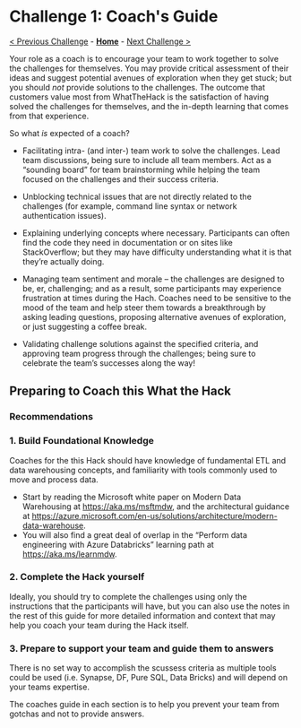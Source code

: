 # Challenge 1: Coach's Guide

[< Previous Challenge](./00-PreReqs.md) - **[Home](README.md)** - [Next Challenge >](./02-Provision.md)

Your role as a coach is to encourage your team to work together to solve the
challenges for themselves. You may provide critical assessment of their ideas
and suggest potential avenues of exploration when they get stuck; but you should
*not* provide solutions to the challenges. The outcome that customers value most
from WhatTheHack is the satisfaction of having solved the challenges for
themselves, and the in-depth learning that comes from that experience.

So what *is* expected of a coach?

- Facilitating intra- (and inter-) team work to solve the challenges. Lead
    team discussions, being sure to include all team members. Act as a “sounding
    board” for team brainstorming while helping the team focused on the
    challenges and their success criteria.

- Unblocking technical issues that are not directly related to the challenges
    (for example, command line syntax or network authentication issues).

- Explaining underlying concepts where necessary. Participants can often find
    the code they need in documentation or on sites like StackOverflow; but they
    may have difficulty understanding what it is that they’re actually doing.

- Managing team sentiment and morale – the challenges are designed to be, er,
    challenging; and as a result, some participants may experience frustration
    at times during the Hach. Coaches need to be sensitive to the mood of
    the team and help steer them towards a breakthrough by asking leading
    questions, proposing alternative avenues of exploration, or just suggesting
    a coffee break.

- Validating challenge solutions against the specified criteria, and approving
    team progress through the challenges; being sure to celebrate the team’s
    successes along the way!

## Preparing to Coach this What the Hack

### Recommendations

### 1. Build Foundational Knowledge

Coaches for the this Hack should have    knowledge of fundamental ETL and data
warehousing concepts, and familiarity with tools commonly used to move and
process data.

- Start by reading the Microsoft white paper on Modern Data Warehousing at
<https://aka.ms/msftmdw>, and the architectural guidance at
<https://azure.microsoft.com/en-us/solutions/architecture/modern-data-warehouse>.
- You will also find a great deal of overlap in the “Perform data engineering with Azure Databricks” learning path at <https://aka.ms/learnmdw>.

### 2. Complete the Hack yourself

Ideally, you should try to complete the challenges using only the instructions
that the  participants will have, but you can also use the notes in
the rest of this guide for more detailed information and context that may
help you coach your team during the Hack itself.

### 3. Prepare to support your team and guide them to answers

There is no set way to accomplish the scussess criteria as multiple tools could be used (i.e. Synapse, DF, Pure SQL, Data Bricks) and will depend on your teams expertise. 

The coaches guide in each section is to help you prevent your team from gotchas and not to provide answers.


